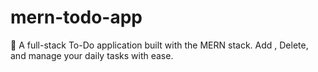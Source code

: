 # mern-todo-app
📝 A full-stack To-Do application built with the MERN stack. Add , Delete, and manage your daily tasks with ease.
